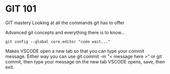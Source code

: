 
# GIT 101

GIT mastery 
Looking at all the commands git has to offer

Advanced git concepts and everything there is to know...

    git config --global core.editor "code wait..."
Makes VSCODE open a new tab so that you can type your commit message. Either way you can use git commit -m "< message here >" or git commit, then type your message on the new tab VSCODE opens, save, then exit.